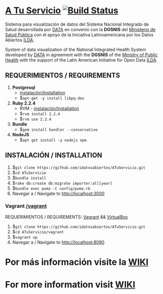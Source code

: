 # [A Tu Servicio](http://atuservicio.uy/) [![Build Status](https://travis-ci.org/idatosabiertos/ATuServicio.svg?branch=develop)](https://travis-ci.org/idatosabiertos/ATuServicio)  

Sistema para visualización de datos del Sistema Nacional Integrado de Salud desarrollada por [DATA](https://www.datauy.org/) en convenio con la **DGSNIS** del [Ministerio de Salud Pública](http://www.msp.gub.uy/) con el apoyo de la Iniciativa Latinoamericana por los Datos Abiertos [ILDA](https://www.idatosabiertos.org/).  

System of data visualization of the National Integrated Health System developed by [DATA](https://www.datauy.org/) in agreement with the **DGSNIS** of the [Ministry of Public Health](http://www.msp.gub.uy/) with the support of the Latin American Initiative for Open Data [ILDA](https://www.idatosabiertos.org/).

## REQUERIMIENTOS / REQUIREMENTS

1. **Postgresql** 
	 - [instalación/Installation](https://www.postgresql.org/download/linux/ubuntu/)
	 - $`apt-get -y install libpq-dev`
2. **Ruby 2.2.4**
	 - RVM  - [instalación/Installation](https://rvm.io/rvm/install) 
	 - $`rvm install 2.2.4`
	 - $`rvm use 2.2.4`
3. **Bundle** 
	 - $`gem install bundler --conservative`
4. **NodeJS**
	 - $`apt get install -y nodejs npm`

## INSTALACIÓN / INSTALLATION

1. $`git clone https://github.com/idatosabiertos/ATuServicio.git`
2. $`cd ATuServicio`
3. $`bundle install`
4. $`rake db:create db:migrate importer:all[year]` 
5. $`bundle exec puma -C config/puma.rb`
6. Navegar a / Navigate to [http://localhost:3000](http://localhost:3000) 

### Vagrant  [/vagrant](https://github.com/idatosabiertos/ATuServicio/tree/develop/vagrant)
REQUERIMIENTOS / REQUIREMENTS: [Vagrant](https://www.vagrantup.com/downloads.html) && [VirtualBox](https://www.virtualbox.org/wiki/Downloads)

1. $`git clone https://github.com/idatosabiertos/ATuServicio.git`
2. $`cd ATuServicio/vagrant`
3. $`vagrant up` 
4. Navegar a / Navigate to [http://localhost:8080](http://localhost:8080) 

# Por más información visite la [WIKI](https://github.com/idatosabiertos/ATuServicio/wiki/Inicio)
# For more information visit [WIKI](https://github.com/idatosabiertos/ATuServicio/wiki/Home)